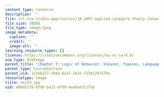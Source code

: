 ```yaml
---
content_type: resource
description: ''
file: /ol-ocw-studio-app/courses/18-s097-applied-category-theory-january-iap-2019/e8bd272b6fd6be21d7996ee0ae3117ab_ses14.jpg
file_size: 38958
file_type: image/jpeg
image_metadata:
  caption: ''
  credit: ''
  image-alt: ''
learning_resource_types: []
license: https://creativecommons.org/licenses/by-nc-sa/4.0/
ocw_type: OCWImage
parent_title: 'Chapter 7: Logic of Behavior: Sheaves, Toposes, Languages'
parent_type: CourseSection
parent_uid: 1c3eb217-3942-01a7-1b3e-722b1297579a
resourcetype: Image
title: ses14.jpg
uid: e8bd272b-6fd6-be21-d799-6ee0ae3117ab
---
```

